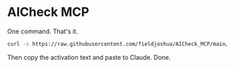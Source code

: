 # AICheck MCP

One command. That's it.

```bash
curl -s https://raw.githubusercontent.com/fieldjoshua/AICheck_MCP/main/install_aicheck.sh | bash
```

Then copy the activation text and paste to Claude. Done.